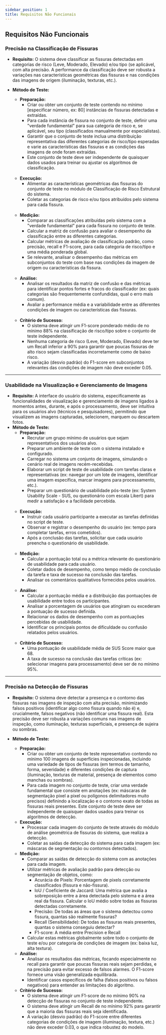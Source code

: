 ```yaml
---
sidebar_position: 1
title: Requisitos Não Funcionais
---
```


## Requisitos Não Funcionais

### Precisão na Classificação de Fissuras

- **Requisito:** O sistema deve classificar as fissuras detectadas em categorias de risco (Leve, Moderado, Elevado) e/ou tipo (se aplicável, com alta precisão. A performance da classificação deve ser robusta a variações nas características geométricas das fissuras e nas condições das imagens de origem (iluminação, texturas, etc.).

- **Método de Teste:**
  - **Preparação:**
    - Criar ou obter um conjunto de teste contendo no mínimo [especificar número, ex: 80] instâncias de fissuras detectadas e extraídas.
    - Para cada instância de fissura no conjunto de teste, definir uma "verdade fundamental" para sua categoria de risco e, se aplicável, seu tipo (classificados manualmente por especialistas).
    - Garantir que o conjunto de teste inclua uma distribuição representativa das diferentes categorias de risco/tipo esperadas e varie as características das fissuras e as condições das imagens de onde foram extraídas.
    - Este conjunto de teste deve ser independente de quaisquer dados usados para treinar ou ajustar os algoritmos de classificação.<br/><br/>
  - **Execução:**
    - Alimentar as características geométricas das fissuras do conjunto de teste no módulo de Classificação de Risco Estrutural do sistema.
    - Coletar as categorias de risco e/ou tipos atribuídos pelo sistema para cada fissura.<br/><br/>
  - **Medição:**
    - Comparar as classificações atribuídas pelo sistema com a "verdade fundamental" para cada fissura no conjunto de teste.
    - Calcular a matriz de confusão para avaliar o desempenho da classificação entre as diferentes categorias.
    - Calcular métricas de avaliação de classificação padrão, como precisão, recall e F1-score, para cada categoria de risco/tipo e uma média ponderada global.
    - Se relevante, analisar o desempenho das métricas em subconjuntos do teste com base nas condições da imagem de origem ou características da fissura.<br/><br/>
  - **Análise:**
    - Analisar os resultados da matriz de confusão e das métricas para identificar pontos fortes e fracos do classificador (ex: quais categorias são frequentemente confundidas, qual o erro mais comum).
    - Avaliar a performance média e a variabilidade entre as diferentes condições de imagem ou características das fissuras.<br/><br/>
  - **Critério de Sucesso:**
    - O sistema deve atingir um F1-score ponderado médio de no mínimo 88% na classificação de risco/tipo sobre o conjunto de teste independente.
    - Nenhuma categoria de risco (Leve, Moderado, Elevado) deve ter um Recall inferior a 90% para garantir que poucas fissuras de alto risco sejam classificadas incorretamente como de baixo risco.
    - A variação (desvio padrão) do F1-score em subconjuntos relevantes das condições de imagem não deve exceder 0.05.

---

### Usabilidade na Visualização e Gerenciamento de Imagens

- **Requisito:** A interface do usuário do sistema, especificamente as funcionalidades de visualização e gerenciamento de imagens ligados à momentos antes, durante, e após o processamento, deve ser intuitiva para os usuários alvo (técnicos e pesquisadores), permitindo que visualizem as imagens capturadas, selecionem, marquem ou descartem fotos.
- **Método de Teste:**
  - **Preparação:**
    - Recrutar um grupo mínimo de usuários que sejam representativos dos usuários alvo.
    - Preparar um ambiente de teste com o sistema instalado e configurado.
    - Carregar no sistema um conjunto de imagens, simulando o cenário real de imagens recém-recebidas.
    - Elaborar um script de teste de usabilidade com tarefas claras e representativas (ex: navegar por um lote de imagens, identificar uma imagem específica, marcar imagens para processamento, etc.).
    - Preparar um questionário de usabilidade pós-teste (ex: System Usability Scale - SUS, ou questionário com escala Likert) para medir a satisfação e a facilidade percebida. <br/><br/>
  - **Execução:**
    - Instruir cada usuário participante a executar as tarefas definidas no script de teste.
    - Observar e registrar o desempenho do usuário (ex: tempo para completar tarefas, erros cometidos).
    - Após a conclusão das tarefas, solicitar que cada usuário preencha o questionário de usabilidade.<br/><br/>
  - **Medição:**
    - Calcular a pontuação total ou a métrica relevante do questionário de usabilidade para cada usuário.
    - Coletar dados de desempenho, como tempo médio de conclusão da tarefa e taxa de sucesso na conclusão das tarefas.
    - Analisar os comentários qualitativos fornecidos pelos usuários.<br/><br/>
  - **Análise:**
    - Calcular a pontuação média e a distribuição das pontuações de usabilidade entre todos os participantes.
    - Analisar a porcentagem de usuários que atingiram ou excederam a pontuação de sucesso definida.
    - Relacionar os dados de desempenho com as pontuações percebidas de usabilidade.
    - Identificar os principais pontos de dificuldade ou confusão relatados pelos usuários.<br/><br/>
  - **Critério de Sucesso:**
    - Uma pontuação de usabilidade média de SUS Score maior que 68.
    - A taxa de sucesso na conclusão das tarefas críticas (ex: selecionar imagens para processamento) deve ser de no mínimo 95%.

---

### Precisão na Detecção de Fissuras

-   **Requisito:** O sistema deve detectar a presença e o contorno das fissuras nas imagens de inspeção com alta precisão, minimizando falsos positivos (identificar algo como fissura quando não é) e, crucialmente, falsos negativos (não identificar uma fissura real). Esta precisão deve ser robusta a variações comuns nas imagens de inspeção, como iluminação, texturas superficiais, e presença de sujeira ou sombras.

-   **Método de Teste:**
    *   **Preparação:**
        *   Criar ou obter um conjunto de teste representativo contendo no mínimo 100 imagens de superfícies inspecionadas, incluindo uma variedade de tipos de fissuras (em termos de tamanho, forma, severidade) e diferentes condições de captura (iluminação, texturas de material, presença de elementos como manchas ou sombras).
        *   Para cada imagem no conjunto de teste, criar uma verdade fundamental que consiste em anotações (ex: máscaras de segmentação pixel a pixel ou polígonos delimitadores muito precisos) definindo a localização e o contorno exato de todas as fissuras reais presentes. Este conjunto de teste deve ser independente de quaisquer dados usados para treinar os algoritmos de detecção.
    *   **Execução:**
        *   Processar cada imagem do conjunto de teste através do módulo de análise geométrica de fissuras do sistema, que realiza a detecção.
        *   Coletar as saídas de detecção do sistema para cada imagem (ex: máscaras de segmentação ou contornos detectados).
    *   **Medição:**
        *   Comparar as saídas de detecção do sistema com as anotações para cada imagem.
        *   Utilizar métricas de avaliação padrão para detecção ou segmentação de objetos, como:
            *   Acurácia de Pixels: Porcentagem de pixels corretamente classificados (fissura e não-fissura).
            *   IoU / Coeficiente de Jaccard: Uma métrica que avalia a sobreposição entre a área detectada pelo sistema e a área real da fissura. Calcular o IoU médio sobre todas as fissuras detectadas corretamente.
            *   Precisão: De todas as áreas que o sistema detectou como fissura, quantas são realmente fissuras?
            *   Recall (Sensibilidade): De todas as fissuras reais presentes, quantas o sistema conseguiu detectar?
            *   F1-score: A média entre Precision e Recall
        *   Calcular estas métricas globalmente sobre todo o conjunto de teste e/ou por categoria de condições de imagem (ex: baixa luz, alta textura).
    *   **Análise:**
        *   Analisar os resultados das métricas, focando especialmente no recall para garantir que poucas fissuras reais sejam perdidas, e na precisão para evitar excesso de falsos alarmes. O F1-score fornece uma visão generalizada equilibrada.
        *   Identificar casos específicos de falha (falsos positivos ou falsos negativos) para entender as limitações do algoritmo.
    *   **Critério de Sucesso:**
        *   O sistema deve atingir um F1-score de no mínimo 90% na detecção de fissuras no conjunto de teste independente.
        *   O sistema deve atingir um Recall de no mínimo 92% para garantir que a maioria das fissuras reais seja identificada.
        *   A variação (desvio padrão) do F1-score entre diferentes categorias de condições de imagem (iluminação, textura, etc.) não deve exceder 0.03, o que indica robustez do modelo.